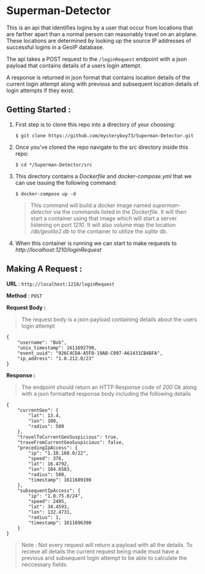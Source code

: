 # Superman-Detector
This is an api that identifies logins by a user that occur from locations that are farther apart than a normal person can reasonably travel on an airplane. These locations are determined by looking up the source IP addresses of successful logins in a GeoIP database.

The api takes a POST request to the `/loginRequest` endpoint with a json payload that contains details of a users login attempt.

A response is returned in json format that contains location details of the current login attempt along with previous and subsequent location details of login attempts if they exist.

## Getting Started :
1. First step is to clone this repo into a directory of your choosing:
   
   `$ git clone https://github.com/mysteryboy73/Superman-Detector.git`

2. Once you've cloned the repo navigate to the src directory inside this repo:

    `$ cd */Superman-Detector/src`

3. This directory contains a *Dockerfile* and *docker-compose.yml* that we can use issuing the following command:

    `$ docker-compose up -d`
    > This command will build a docker image named *superman-detector* via the commands listed in the *Dockerfile*. It will then start a container using that image which will start a server listening on port *1210*. It will also volume map the location */db/geolite2.db* to the container to utilize the *sqlite* db.

4. When this container is running we can start to make requests to *http://localhost:1210/loginRequest*

## Making A Request :

**URL** : `http://localhost:1210/loginRequest`

**Method** : `POST`

**Request Body :**
> The request body is a json payload containing details about the users login attempt

```
{
	"username": "Bob",
	"unix_timestamp": 1611692790,
	"event_uuid": "926C4CDA-A5F0-19AB-C097-A61431CB4BFA",
	"ip_address": "1.0.212.0/23"
}
```
**Response :**

>The endpoint should return an HTTP Response code of *200 Ok* along with a json formatted response body including the following details

```
{
    "currentGeo": {
        "lat": 13.4,
        "lon": 100,
        "radius": 500
    },
    "travelToCurrentGeoSuspicious": true,
    "traveFromCurrentGeoSuspicious": false,
    "precedingIpAccess": {
        "ip": "1.10.160.0/22",
        "speed": 376,
        "lat": 16.4792,
        "lon": 104.6583,
        "radius": 500,
        "timestamp": 1611689190
    },
    "subsequentIpAccess": {
        "ip": "1.0.75.0/24",
        "speed": 2495,
        "lat": 34.4593,
        "lon": 132.4731,
        "radius": 1,
        "timestamp": 1611696390
    }
}
```

>Note : Not every request will return a payload with all the details. To recieve all details the current request being made must have a previous and subsequent login attempt to be able to calculate the neccessary fields.